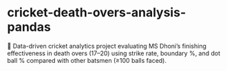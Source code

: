 # cricket-death-overs-analysis-pandas
🏏 Data-driven cricket analytics project evaluating MS Dhoni’s finishing effectiveness in death overs (17–20) using strike rate, boundary %, and dot ball % compared with other batsmen (≥100 balls faced).
